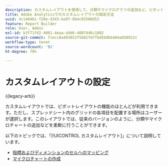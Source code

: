 ```yaml
---
description: カスタムレイアウトを使用して、分類やマイクログラフの追加など、ピボットレイアウトの機能と柔軟性を実現する方法を説明します。
title: Adobe Analyticsでのカスタムレイアウトの設定方法
uuid: 4c1404b1-f20e-4343-be97-0b4c03500d52
feature: Report Builder
role: User, Admin
exl-id: b3f71fd2-4081-4eaa-a9d6-4007446c1802
source-git-commit: fcecc8a493852f5682fd7fbd5b9bb484a850922c
workflow-type: tm+mt
source-wordcount: '91'
ht-degree: 70%

---
```


# カスタムレイアウトの設定

{{legacy-arb}}

カスタムレイアウトでは、ピボットレイアウトの機能のほとんどが利用できます。ただし、スプレッドシート内のグリッドの各項目を配置する場所はユーザーが選択します。このレイアウトでは、従来のバージョンのように、分類やマイクロチャートの追加などを柔軟に行うことができます。

以下のトピックでは、「[!UICONTROL カスタムレイアウト]」について説明しています。

* [指標およびディメンションのセルへのマッピング](/help/analyze/legacy-report-builder/layout/map-metrics-and-dimensions-to-cells.md)
* [マイクロチャートの作成](/help/analyze/legacy-report-builder/layout/t-create-a-microchart.md)

